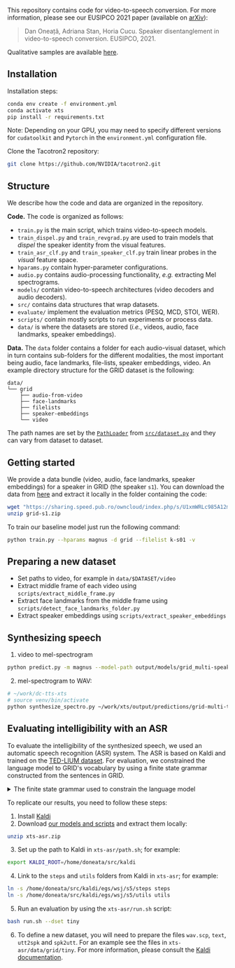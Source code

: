 This repository contains code for video-to-speech conversion.
For more information, please see our EUSIPCO 2021 paper (available on [arXiv](https://arxiv.org/abs/2105.09652)):

> Dan Oneață, Adriana Stan, Horia Cucu.
> Speaker disentanglement in video-to-speech conversion.
> EUSIPCO, 2021.

Qualitative samples are available [here](http://speed.pub.ro/xts/).

## Installation

Installation steps:

```bash
conda env create -f environment.yml
conda activate xts
pip install -r requirements.txt
```

Note: Depending on your GPU, you may need to specify different versions for `cudatoolkit` and `Pytorch` in the `environment.yml` configuration file.

Clone the Tacotron2 repository:

```bash
git clone https://github.com/NVIDIA/tacotron2.git
```

## Structure

We describe how the code and data are organized in the repository.

**Code.**
The code is organized as follows:

- `train.py` is the main script, which trains video-to-speech models.
- `train_dispel.py` and `train_revgrad.py` are used to train models that _dispel_ the speaker identity from the visual features.
- `train_asr_clf.py` and `train_speaker_clf.py` train linear probes in the _visual_ feature space.
- `hparams.py` contain hyper-parameter configurations.
- `audio.py` contains audio-processing functionality, _e.g._ extracting Mel spectrograms.
- `models/` contain video-to-speech architectures (video decoders and audio decoders).
- `src/` contains data structures that wrap datasets.
- `evaluate/` implement the evaluation metrics (PESQ, MCD, STOI, WER).
- `scripts/` contain mostly scripts to run experiments or process data.
- `data/` is where the datasets are stored (_i.e._, videos, audio, face landmarks, speaker embeddings).

**Data.**
The `data` folder contains a folder for each audio-visual dataset,
which in turn contains sub-folders for the different modalities,
the most important being audio, face landmarks, file-lists, speaker embeddings, video.
An example directory structure for the GRID dataset is the following:
```
data/
└── grid
    ├── audio-from-video
    ├── face-landmarks
    ├── filelists
    ├── speaker-embeddings
    └── video
```

The path names are set by the [`PathLoader`](https://github.com/danoneata/xts/blob/master/src/dataset.py#L75) from [`src/dataset.py`](https://github.com/danoneata/xts/blob/master/src/dataset.py)
and they can vary from dataset to dataset.

## Getting started

We provide a data bundle (video, audio, face landmarks, speaker embeddings) for a speaker in GRID (the speaker `s1`).
You can download the data from [here](https://sharing.speed.pub.ro/owncloud/index.php/s/U1xmWRLc985A12m) and extract it locally in the folder containing the code:

```bash
wget "https://sharing.speed.pub.ro/owncloud/index.php/s/U1xmWRLc985A12m/download" -O grid-s1.zip
unzip grid-s1.zip
```

To train our baseline model just run the following command:

```bash
python train.py --hparams magnus -d grid --filelist k-s01 -v
```

## Preparing a new dataset

- Set paths to video, for example in `data/$DATASET/video`
- Extract middle frame of each video using `scripts/extract_middle_frame.py`
- Extract face landmarks from the middle frame using `scripts/detect_face_landmarks_folder.py`
- Extract speaker embeddings using `scripts/extract_speaker_embeddings`

## Synthesizing speech

1. video to mel-spectrogram
```bash
python predict.py -m magnus --model-path output/models/grid_multi-speaker_magnus.pth -d grid --filelist multi-speaker -v -o output/predictions/grid-multi-test-magnus.npz
```

2. mel-spectrogram to WAV:
```bash
# ~/work/dc-tts-xts
# source venv/bin/activate
python synthesize_spectro.py ~/work/xts/output/predictions/grid-multi-test-magnus.npz
```

## Evaluating intelligibility with an ASR

To evaluate the intelligibility of the synthesized speech, we used an automatic speech recognition (ASR) system.
The ASR is based on Kaldi and trained on the [TED-LIUM dataset](https://openslr.magicdatatech.com/19/).
For evaluation, we constrained the language model to GRID's vocabulary by using a finite state grammar constructed from the sentences in GRID.

<details>
<summary>The finite state grammar used to constrain the language model</summary>

```
<command> = bin | lay | place | set;
<color> = blue | green | red | white;
<preposition> = at | by | in | with;
<letter> = a | b | c | d | e | f | g | h | i | j | k | l | m | n | o | p | q | r | s | t | u | v | x | y | z;
<digit> = zero | one | two | three | four | five | six | seven | eight | nine;
<adverb> = again | now | please | soon;
public <utterance> = <command> <color> <preoposition> <letter> <digit> <adverb>;
```

</details>

To replicate our results, you need to follow these steps:
1. Install [Kaldi](https://kaldi-asr.org/)
2. Download [our models and scripts](https://sharing.speed.pub.ro/owncloud/index.php/s/rUkbhaGq5QfI9rW) and extract them locally:
```bash
unzip xts-asr.zip
```
3. Set up the path to Kaldi in `xts-asr/path.sh`; for example:
```bash
export KALDI_ROOT=/home/doneata/src/kaldi
```
4. Link to the `steps` and `utils` folders from Kaldi in `xts-asr`; for example:
```bash
ln -s /home/doneata/src/kaldi/egs/wsj/s5/steps steps
ln -s /home/doneata/src/kaldi/egs/wsj/s5/utils utils
```
5. Run an evaluation by using the `xts-asr/run.sh` script:
```bash
bash run.sh --dset tiny
```
6. To define a new dataset, you will need to prepare the files `wav.scp`, `text`, `utt2spk` and `spk2utt`.
For an example see the files in `xts-asr/data/grid/tiny`.
For more information, please consult the [Kaldi documentation](https://kaldi-asr.org/doc/data_prep.html).
